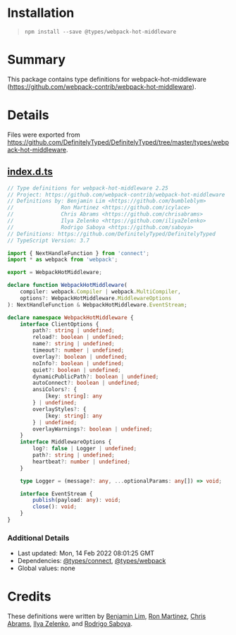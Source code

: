 # Installation
> `npm install --save @types/webpack-hot-middleware`

# Summary
This package contains type definitions for webpack-hot-middleware (https://github.com/webpack-contrib/webpack-hot-middleware).

# Details
Files were exported from https://github.com/DefinitelyTyped/DefinitelyTyped/tree/master/types/webpack-hot-middleware.
## [index.d.ts](https://github.com/DefinitelyTyped/DefinitelyTyped/tree/master/types/webpack-hot-middleware/index.d.ts)
````ts
// Type definitions for webpack-hot-middleware 2.25
// Project: https://github.com/webpack-contrib/webpack-hot-middleware
// Definitions by: Benjamin Lim <https://github.com/bumbleblym>
//               Ron Martinez <https://github.com/icylace>
//               Chris Abrams <https://github.com/chrisabrams>
//               Ilya Zelenko <https://github.com/iliyaZelenko>
//               Rodrigo Saboya <https://github.com/saboya>
// Definitions: https://github.com/DefinitelyTyped/DefinitelyTyped
// TypeScript Version: 3.7

import { NextHandleFunction } from 'connect';
import * as webpack from 'webpack';

export = WebpackHotMiddleware;

declare function WebpackHotMiddleware(
    compiler: webpack.Compiler | webpack.MultiCompiler,
    options?: WebpackHotMiddleware.MiddlewareOptions
): NextHandleFunction & WebpackHotMiddleware.EventStream;

declare namespace WebpackHotMiddleware {
    interface ClientOptions {
        path?: string | undefined;
        reload?: boolean | undefined;
        name?: string | undefined;
        timeout?: number | undefined;
        overlay?: boolean | undefined;
        noInfo?: boolean | undefined;
        quiet?: boolean | undefined;
        dynamicPublicPath?: boolean | undefined;
        autoConnect?: boolean | undefined;
        ansiColors?: {
            [key: string]: any
        } | undefined;
        overlayStyles?: {
            [key: string]: any
        } | undefined;
        overlayWarnings?: boolean | undefined;
    }
    interface MiddlewareOptions {
        log?: false | Logger | undefined;
        path?: string | undefined;
        heartbeat?: number | undefined;
    }

    type Logger = (message?: any, ...optionalParams: any[]) => void;

    interface EventStream {
        publish(payload: any): void;
        close(): void;
    }
}

````

### Additional Details
 * Last updated: Mon, 14 Feb 2022 08:01:25 GMT
 * Dependencies: [@types/connect](https://npmjs.com/package/@types/connect), [@types/webpack](https://npmjs.com/package/@types/webpack)
 * Global values: none

# Credits
These definitions were written by [Benjamin Lim](https://github.com/bumbleblym), [Ron Martinez](https://github.com/icylace), [Chris Abrams](https://github.com/chrisabrams), [Ilya Zelenko](https://github.com/iliyaZelenko), and [Rodrigo Saboya](https://github.com/saboya).
